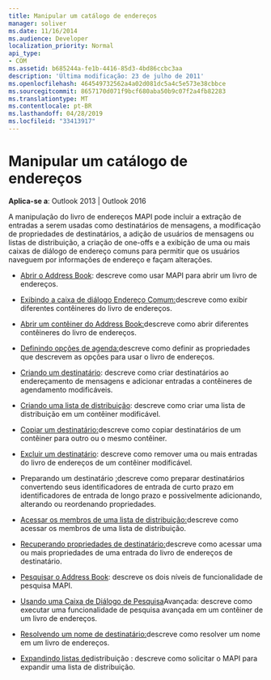 ```yaml
---
title: Manipular um catálogo de endereços
manager: soliver
ms.date: 11/16/2014
ms.audience: Developer
localization_priority: Normal
api_type:
- COM
ms.assetid: b685244a-fe1b-4416-85d3-4bd86ccbc3aa
description: 'Última modificação: 23 de julho de 2011'
ms.openlocfilehash: 464549732562a4a02d081dc5a4c5e573e38cbbce
ms.sourcegitcommit: 8657170d071f9bcf680aba50b9c07f2a4fb82283
ms.translationtype: MT
ms.contentlocale: pt-BR
ms.lasthandoff: 04/28/2019
ms.locfileid: "33413917"
---
```

# <a name="handling-the-address-book"></a>Manipular um catálogo de endereços
  
**Aplica-se a**: Outlook 2013 | Outlook 2016 
  
A manipulação do livro de endereços MAPI pode incluir a extração de entradas a serem usadas como destinatários de mensagens, a modificação de propriedades de destinatários, a adição de usuários de mensagens ou listas de distribuição, a criação de one-offs e a exibição de uma ou mais caixas de diálogo de endereço comuns para permitir que os usuários naveguem por informações de endereço e façam alterações.

- [Abrir o Address Book](opening-the-address-book.md): descreve como usar MAPI para abrir um livro de endereços.
    
- [Exibindo a caixa de diálogo Endereço Comum:](displaying-the-common-address-dialog-box.md)descreve como exibir diferentes contêineres do livro de endereços.
    
- [Abrir um contêiner do Address Book:](opening-an-address-book-container.md)descreve como abrir diferentes contêineres do livro de endereços.
    
- [Definindo opções de agenda:](setting-address-book-options.md)descreve como definir as propriedades que descrevem as opções para usar o livro de endereços.
    
- [Criando um destinatário](creating-a-recipient.md): descreve como criar destinatários ao endereçamento de mensagens e adicionar entradas a contêineres de agendamento modificáveis.
    
- [Criando uma lista de distribuição](creating-a-distribution-list.md): descreve como criar uma lista de distribuição em um contêiner modificável.
    
- [Copiar um destinatário:](copying-a-recipient.md)descreve como copiar destinatários de um contêiner para outro ou o mesmo contêiner.
    
- [Excluir um destinatário](deleting-a-recipient.md): descreve como remover uma ou mais entradas do livro de endereços de um contêiner modificável.
    
- Preparando um destinatário [:](preparing-a-recipient.md)descreve como preparar destinatários convertendo seus identificadores de entrada de curto prazo em identificadores de entrada de longo prazo e possivelmente adicionando, alterando ou reordenando propriedades.
    
- [Acessar os membros de uma lista de distribuição:](accessing-the-members-of-a-distribution-list.md)descreve como acessar os membros de uma lista de distribuição.
    
- [Recuperando propriedades de destinatário:](retrieving-recipient-properties.md)descreve como acessar uma ou mais propriedades de uma entrada do livro de endereços de destinatário.
    
- [Pesquisar o Address Book](searching-the-address-book.md): descreve os dois níveis de funcionalidade de pesquisa MAPI. 
    
- [Usando uma Caixa de Diálogo de Pesquisa](using-an-advanced-search-dialog-box.md)Avançada: descreve como executar uma funcionalidade de pesquisa avançada em um contêiner de um livro de endereços.
    
- [Resolvendo um nome de destinatário:](resolving-a-recipient-name.md)descreve como resolver um nome em um livro de endereços.
    
- [Expandindo listas de](expanding-distribution-lists.md)distribuição : descreve como solicitar o MAPI para expandir uma lista de distribuição.
    

